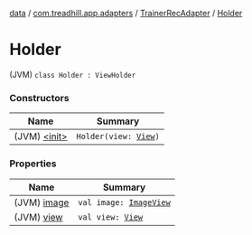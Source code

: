 [data](../../../index.md) / [com.treadhill.app.adapters](../../index.md) / [TrainerRecAdapter](../index.md) / [Holder](./index.md)

# Holder

(JVM) `class Holder : ViewHolder`

### Constructors

| Name | Summary |
|---|---|
| (JVM) [&lt;init&gt;](-init-.md) | `Holder(view: `[`View`](https://developer.android.com/reference/android/view/View.html)`)` |

### Properties

| Name | Summary |
|---|---|
| (JVM) [image](image.md) | `val image: `[`ImageView`](https://developer.android.com/reference/android/widget/ImageView.html) |
| (JVM) [view](view.md) | `val view: `[`View`](https://developer.android.com/reference/android/view/View.html) |
